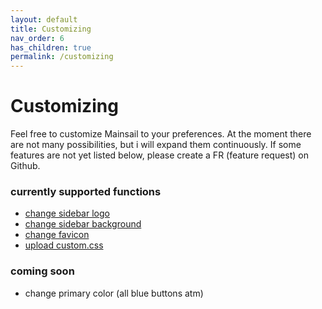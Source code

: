 ```yaml
---
layout: default
title: Customizing
nav_order: 6
has_children: true
permalink: /customizing
---
```


# Customizing

Feel free to customize Mainsail to your preferences. At the moment there
are not many possibilities, but i will expand them continuously. If some features
are not yet listed below, please create a FR (feature request) on Github.

### currently supported functions
- [change sidebar logo](sidebar.md)
- [change sidebar background](sidebar.md)
- [change favicon](favicon.md)
- [upload custom.css](custom-css.md)

### coming soon
- change primary color (all blue buttons atm)
